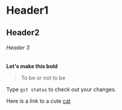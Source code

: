 # Header1
## Header2
###### Header 3

**Let's make this bold**

> To be or not to be

Type `git status` to check out your changes.

Here is a link to a cute [cat](https://hips.hearstapps.com/hmg-prod.s3.amazonaws.com/images/cute-cat-photos-1593441022.jpg?crop=1.00xw:0.753xh;0,0.153xh&resize=980:*)

